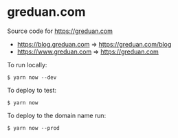 # greduan.com

Source code for https://greduan.com

- https://blog.greduan.com => https://greduan.com/blog
- https://www.greduan.com => https://greduan.com

To run locally:

    $ yarn now --dev

To deploy to test:

    $ yarn now

To deploy to the domain name run:

    $ yarn now --prod
